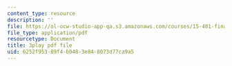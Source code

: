 ```yaml
---
content_type: resource
description: ''
file: https://ol-ocw-studio-app-qa.s3.amazonaws.com/courses/15-401-finance-theory-i-fall-2008/6252f95389f4b0483e848073d77ca9a5_tL7Lcl90Sc0.pdf
file_type: application/pdf
resourcetype: Document
title: 3play pdf file
uid: 6252f953-89f4-b048-3e84-8073d77ca9a5
---
```

